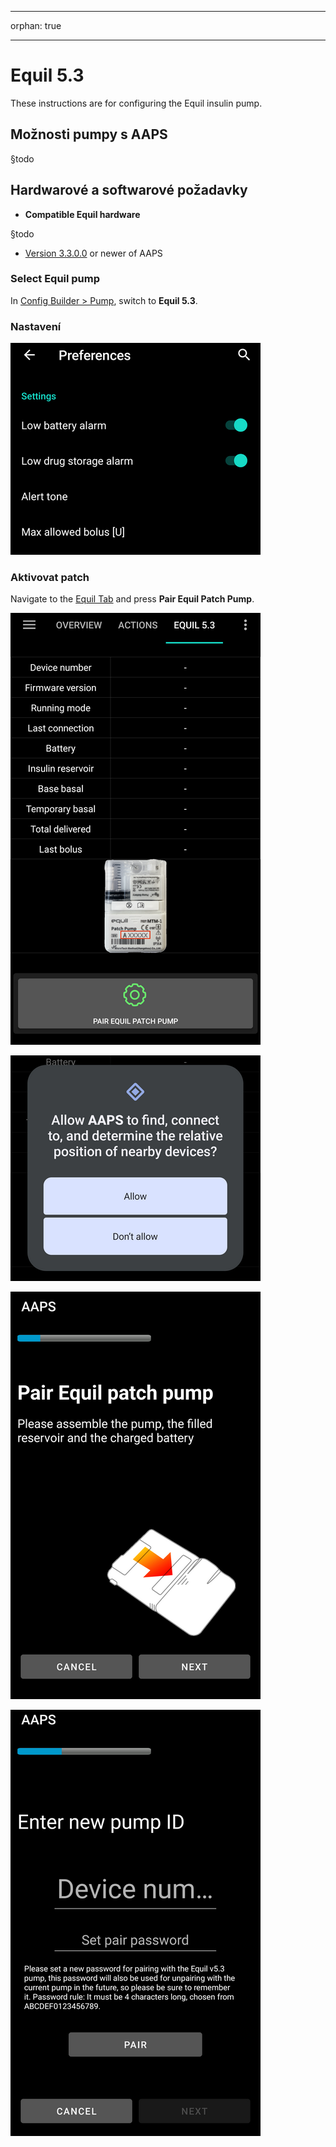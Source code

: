 - - -
orphan: true
- - -

# Equil 5.3

These instructions are for configuring the Equil insulin pump.

## Možnosti pumpy s AAPS

§todo

## Hardwarové a softwarové požadavky
* **Compatible Equil hardware**

§todo

* [Version 3.3.0.0](#version3300) or newer of AAPS

### Select Equil pump

In [Config Builder > Pump](#Config-Builder-pump), switch to **Equil 5.3**.

### Nastavení

![settings.png](../images/Equil/settings.png)

### Aktivovat patch

Navigate to the [Equil Tab](#overview) and press **Pair Equil Patch Pump**.

![overview.png](../images/Equil/overview.png)

![activate1.png](../images/Equil/activate1.png)

![activate2.png](../images/Equil/activate2.png)

![activate3.png](../images/Equil/activate3.png)